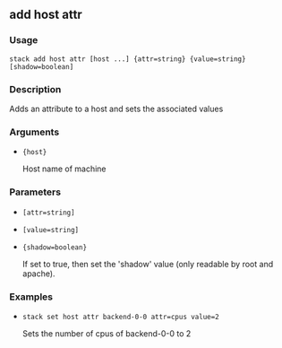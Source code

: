 ## add host attr

### Usage

`stack add host attr [host ...] {attr=string} {value=string} [shadow=boolean]`

### Description


Adds an attribute to a host and sets the associated values



### Arguments

* `{host}`

   Host name of machine


### Parameters
* `[attr=string]`
* `[value=string]`
* `{shadow=boolean}`

   If set to true, then set the 'shadow' value (only readable by root
	and apache).

### Examples

* `stack set host attr backend-0-0 attr=cpus value=2`

   Sets the number of cpus of backend-0-0 to 2



